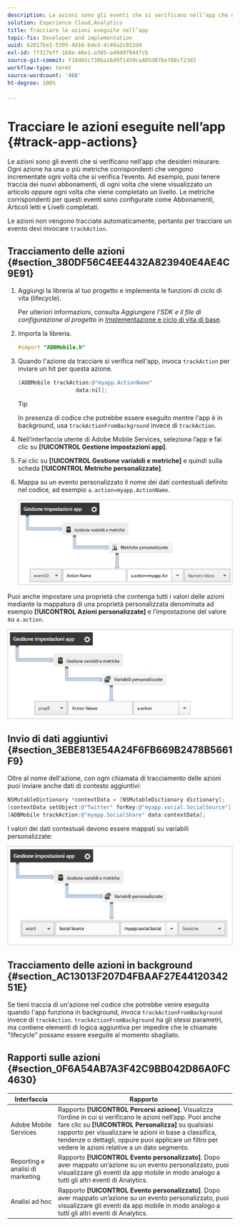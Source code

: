 ```yaml
---
description: Le azioni sono gli eventi che si verificano nell’app che desideri misurare. Ogni azione ha una o più metriche corrispondenti che vengono incrementate ogni volta che si verifica l’evento. Ad esempio, puoi tenere traccia dei nuovi abbonamenti, di ogni volta che viene visualizzato un articolo oppure ogni volta che viene completato un livello. Le metriche corrispondenti per questi eventi sono configurate come Abbonamenti, Articoli letti e Livelli completati.
solution: Experience Cloud,Analytics
title: Tracciare le azioni eseguite nell’app
topic-fix: Developer and implementation
uuid: 62017be1-5395-4d16-bde3-4c40a2c012d4
exl-id: ff317eff-1b8e-46e1-a305-a404979447cb
source-git-commit: f18d65c738ba16d9f1459ca485d87be708cf23d2
workflow-type: tm+mt
source-wordcount: '468'
ht-degree: 100%

---
```


# Tracciare le azioni eseguite nell’app {#track-app-actions}

Le azioni sono gli eventi che si verificano nell’app che desideri misurare. Ogni azione ha una o più metriche corrispondenti che vengono incrementate ogni volta che si verifica l’evento. Ad esempio, puoi tenere traccia dei nuovi abbonamenti, di ogni volta che viene visualizzato un articolo oppure ogni volta che viene completato un livello. Le metriche corrispondenti per questi eventi sono configurate come Abbonamenti, Articoli letti e Livelli completati.

Le azioni non vengono tracciate automaticamente, pertanto per tracciare un evento devi invocare `trackAction`.

## Tracciamento delle azioni {#section_380DF56C4EE4432A823940E4AE4C9E91}

1. Aggiungi la libreria al tuo progetto e implementa le funzioni di ciclo di vita (lifecycle).

   Per ulteriori informazioni, consulta *Aggiungere l’SDK e il file di configurazione al progetto* in [Implementazione e ciclo di vita di base](/help/ios/getting-started/dev-qs.md).
1. Importa la libreria.

   ```objective-c
   #import "ADBMobile.h"
   ```

1. Quando l&#39;azione da tracciare si verifica nell&#39;app, invoca `trackAction` per inviare un hit per questa azione.

   ```objective-c
   [ADBMobile trackAction:@"myapp.ActionName"  
                     data:nil];
   ```

   >[!TIP]
   >
   >In presenza di codice che potrebbe essere eseguito mentre l&#39;app è in background, usa `trackActionFromBackground` invece di `trackAction`.

1. Nell’interfaccia utente di Adobe Mobile Services, seleziona l’app e fai clic su **[!UICONTROL Gestione impostazioni app]**.

1. Fai clic su **[!UICONTROL Gestione variabili e metriche]** e quindi sulla scheda **[!UICONTROL Metriche personalizzate]**.

1. Mappa su un evento personalizzato il nome dei dati contestuali definito nel codice, ad esempio `a.action=myapp.ActionName`.

   ![](assets/map-event-context-data.png)

Puoi anche impostare una proprietà che contenga tutti i valori delle azioni mediante la mappatura di una proprietà personalizzata denominata ad esempio **[!UICONTROL Azioni personalizzate]** e l’impostazione del valore su `a.action`.

![](assets/map-custom-prop.png)

## Invio di dati aggiuntivi {#section_3EBE813E54A24F6FB669B2478B5661F9}

Oltre al nome dell&#39;azione, con ogni chiamata di tracciamento delle azioni puoi inviare anche dati di contesto aggiuntivi:

```objective-c
NSMutableDictionary *contextData = [NSMutableDictionary dictionary]; 
[contextData setObject:@"Twitter" forKey:@"myapp.social.SocialSource"]; 
[ADBMobile trackAction:@"myapp.SocialShare" data:contextData];
```

I valori dei dati contestuali devono essere mappati su variabili personalizzate:

![](assets/map-variable-context-action.png)

## Tracciamento delle azioni in background {#section_AC13013F207D4FBAAF27E4412034251E}

Se tieni traccia di un&#39;azione nel codice che potrebbe venire eseguita quando l&#39;app funziona in background, invoca `trackActionFromBackground` invece di `trackAction`. `trackActionFromBackground` ha gli stessi parametri, ma contiene elementi di logica aggiuntiva per impedire che le chiamate &quot;lifecycle&quot; possano essere eseguite al momento sbagliato.

## Rapporti sulle azioni {#section_0F6A54AB7A3F42C9BB042D86A0FC4630}

| Interfaccia | Rapporto |
|--- |--- |
| Adobe Mobile Services | Rapporto **[!UICONTROL Percorsi azione]**. Visualizza l’ordine in cui si verificano le azioni nell’app. Puoi anche fare clic su **[!UICONTROL Personalizza]** su qualsiasi rapporto per visualizzare le azioni in base a classifica, tendenze o dettagli, oppure puoi applicare un filtro per vedere le azioni relative a un dato segmento. |
| Reporting e analisi di marketing | Rapporto **[!UICONTROL Evento personalizzato]**.  Dopo aver mappato un’azione su un evento personalizzato, puoi visualizzare gli eventi da app mobile in modo analogo a tutti gli altri eventi di Analytics. |
| Analisi ad hoc | Rapporto **[!UICONTROL Evento personalizzato]**. Dopo aver mappato un’azione su un evento personalizzato, puoi visualizzare gli eventi da app mobile in modo analogo a tutti gli altri eventi di Analytics. |
